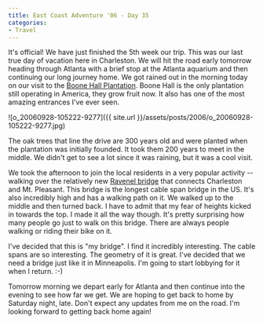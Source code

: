 ```yaml
---
title: East Coast Adventure '06 - Day 35
categories:
- Travel
---
```


It's official! We have just finished the 5th week our trip. This was our last true day of vacation here in Charleston. We will hit the road early tomorrow heading through Atlanta with a brief stop at the Atlanta aquarium and then continuing our long journey home.
We got rained out in the morning today on our visit to the [Boone Hall Plantation](http://www.boonehallplantation.com/). Boone Hall is the only plantation still operating in America, they grow fruit now. It also has one of the most amazing entrances I've ever seen.

![o_20060928-105222-9277]({{ site.url }}/assets/posts/2006/o_20060928-105222-9277.jpg)

The oak trees that line the drive are 300 years old and were planted when the plantation was initially founded. It took them 200 years to meet in the middle. We didn't get to see a lot since it was raining, but it was a cool visit.

We took the afternoon to join the local residents in a very popular activity -- walking over the relatively new [Ravenel bridge](http://ravenelbridge.net/) that connects Charleston and Mt. Pleasant. This bridge is the longest cable span bridge in the US. It's also incredibly high and has a walking path on it. We walked up to the middle and then turned back. I have to admit that my fear of heights kicked in towards the top. I made it all the way though. It's pretty surprising how many people go just to walk on this bridge. There are always people walking or riding their bike on it.

I've decided that this is "my bridge". I find it incredibly interesting. The cable spans are so interesting. The geometry of it is great. I've decided that we need a bridge just like it in Minneapolis. I'm going to start lobbying for it when I return. :-)

Tomorrow morning we depart early for Atlanta and then continue into the evening to see how far we get. We are hoping to get back to home by Saturday night, late. Don't expect any updates from me on the road. I'm looking forward to getting back home again!
